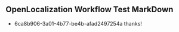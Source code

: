 ## OpenLocalization Workflow Test MarkDown
* 6ca8b906-3a01-4b77-be4b-afad2497254a thanks!

<!--HONumber=Sep16_HO1-->


